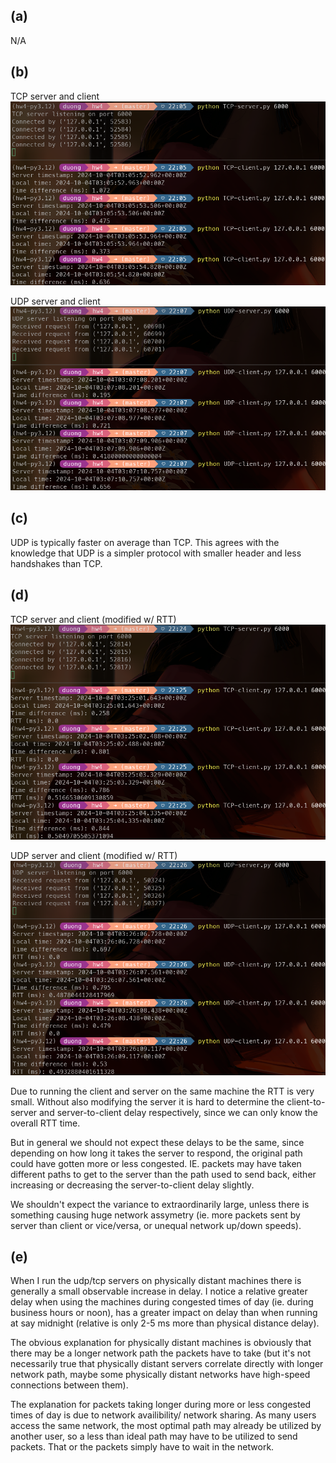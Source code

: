 (a)
---
N/A

(b)
---
TCP server and client
![tcp](./media/TCP.png)

UDP server and client
![udp](./media/UDP.png)

(c)
---
UDP is typically faster on average than TCP. This agrees with the knowledge that UDP is a simpler
protocol with smaller header and less handshakes than TCP.

(d)
---
TCP server and client (modified w/ RTT)
![tcp_rtt](./media/TCP_rtt.png)

UDP server and client (modified w/ RTT)
![udp_rtt](./media/UDP_rtt.png)

Due to running the client and server on the same machine the RTT is very small. Without
also modifying the server it is hard to determine the client-to-server and server-to-client delay
respectively, since we can only know the overall RTT time. 

But in general we should not expect these delays to be the same, since depending on how long 
it takes the server to respond, the original path could have gotten more or less congested. IE. packets may have taken different
paths to get to the server than the path used to send back, either increasing or decreasing
the server-to-client delay slightly. 

We shouldn't expect the variance to extraordinarily large,
unless there is something causing huge network assymetry (ie. more packets sent by server than client or vice/versa, or
unequal network up/down speeds).

(e)
---
When I run the udp/tcp servers on physically distant machines there is generally a small observable
increase in delay. I notice a relative greater delay when using the machines during congested times of day (ie. during business hours or noon),
has a greater impact on delay than when running at say midnight (relative is only 2-5 ms more than physical distance
delay).

The obvious explanation for physically distant machines is obviously that there may be a longer network
path the packets have to take (but it's not necessarily true that physically distant servers correlate directly with
longer network path, maybe some physically distant networks have high-speed connections between them).

The explanation for packets taking longer during more or less congested times of day is due to network availibility/
network sharing. As many users access the same network, the most optimal path may already be utilized by another user,
so a less than ideal path may have to be utilized to send packets. That or the packets simply have to wait in the network.